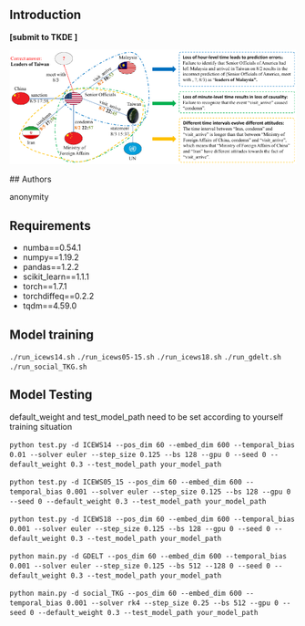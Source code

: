 
## Introduction
**[submit to TKDE ]** 

<p align="center">
<img src="./intro.pdf" width="800">
</p>
## Authors

anonymity

## Requirements
- numba==0.54.1
- numpy==1.19.2
- pandas==1.2.2
- scikit_learn==1.1.1
- torch==1.7.1
- torchdiffeq==0.2.2
- tqdm==4.59.0

## Model training
 ```./run_icews14.sh```
 ```./run_icews05-15.sh```
  ```./run_icews18.sh```
 ```./run_gdelt.sh```
 ```./run_social_TKG.sh```

## Model Testing

default_weight and test_model_path need to be set according to yourself training situation

```python test.py -d ICEWS14 --pos_dim 60 --embed_dim 600 --temporal_bias 0.01 --solver euler --step_size 0.125 --bs 128 --gpu 0 --seed 0 --default_weight 0.3 --test_model_path your_model_path```

```python test.py -d ICEWS05_15 --pos_dim 60 --embed_dim 600 --temporal_bias 0.001 --solver euler --step_size 0.125 --bs 128 --gpu 0 --seed 0 --default_weight 0.3 --test_model_path your_model_path```

```python test.py -d ICEWS18 --pos_dim 60 --embed_dim 600 --temporal_bias 0.001 --solver euler --step_size 0.125 --bs 128 --gpu 0 --seed 0 --default_weight 0.3 --test_model_path your_model_path```

```python main.py -d GDELT --pos_dim 60 --embed_dim 600 --temporal_bias 0.001 --solver euler --step_size 0.125 --bs 512 --128 0 --seed 0 --default_weight 0.3 --test_model_path your_model_path```

```python main.py -d social_TKG --pos_dim 60 --embed_dim 600 --temporal_bias 0.001 --solver rk4 --step_size 0.25 --bs 512 --gpu 0 --seed 0 --default_weight 0.3 --test_model_path your_model_path```
